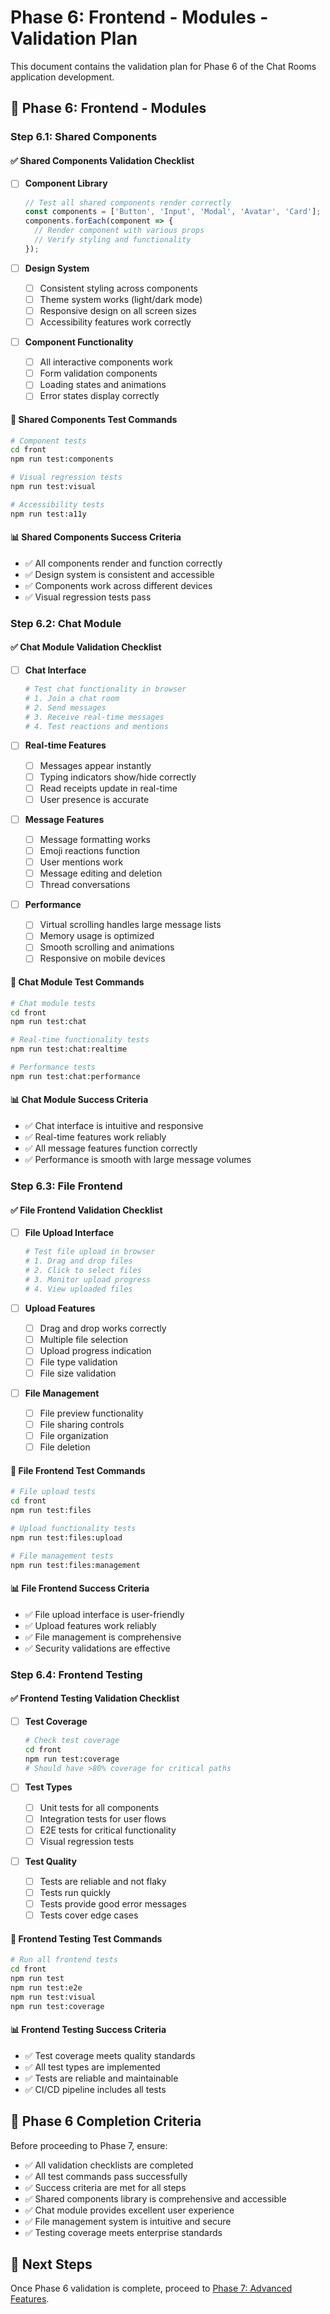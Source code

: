 # Phase 6: Frontend - Modules - Validation Plan

This document contains the validation plan for Phase 6 of the Chat Rooms application development.

## 🧩 Phase 6: Frontend - Modules

### Step 6.1: Shared Components

#### ✅ Shared Components Validation Checklist

- [ ] **Component Library**

  ```javascript
  // Test all shared components render correctly
  const components = ['Button', 'Input', 'Modal', 'Avatar', 'Card'];
  components.forEach(component => {
    // Render component with various props
    // Verify styling and functionality
  });
  ```

- [ ] **Design System**
  - [ ] Consistent styling across components
  - [ ] Theme system works (light/dark mode)
  - [ ] Responsive design on all screen sizes
  - [ ] Accessibility features work correctly

- [ ] **Component Functionality**
  - [ ] All interactive components work
  - [ ] Form validation components
  - [ ] Loading states and animations
  - [ ] Error states display correctly

#### 🧪 Shared Components Test Commands

```bash
# Component tests
cd front
npm run test:components

# Visual regression tests
npm run test:visual

# Accessibility tests
npm run test:a11y
```

#### 📊 Shared Components Success Criteria

- ✅ All components render and function correctly
- ✅ Design system is consistent and accessible
- ✅ Components work across different devices
- ✅ Visual regression tests pass

### Step 6.2: Chat Module

#### ✅ Chat Module Validation Checklist

- [ ] **Chat Interface**

  ```bash
  # Test chat functionality in browser
  # 1. Join a chat room
  # 2. Send messages
  # 3. Receive real-time messages
  # 4. Test reactions and mentions
  ```

- [ ] **Real-time Features**
  - [ ] Messages appear instantly
  - [ ] Typing indicators show/hide correctly
  - [ ] Read receipts update in real-time
  - [ ] User presence is accurate

- [ ] **Message Features**
  - [ ] Message formatting works
  - [ ] Emoji reactions function
  - [ ] User mentions work
  - [ ] Message editing and deletion
  - [ ] Thread conversations

- [ ] **Performance**
  - [ ] Virtual scrolling handles large message lists
  - [ ] Memory usage is optimized
  - [ ] Smooth scrolling and animations
  - [ ] Responsive on mobile devices

#### 🧪 Chat Module Test Commands

```bash
# Chat module tests
cd front
npm run test:chat

# Real-time functionality tests
npm run test:chat:realtime

# Performance tests
npm run test:chat:performance
```

#### 📊 Chat Module Success Criteria

- ✅ Chat interface is intuitive and responsive
- ✅ Real-time features work reliably
- ✅ All message features function correctly
- ✅ Performance is smooth with large message volumes

### Step 6.3: File Frontend

#### ✅ File Frontend Validation Checklist

- [ ] **File Upload Interface**

  ```bash
  # Test file upload in browser
  # 1. Drag and drop files
  # 2. Click to select files
  # 3. Monitor upload progress
  # 4. View uploaded files
  ```

- [ ] **Upload Features**
  - [ ] Drag and drop works correctly
  - [ ] Multiple file selection
  - [ ] Upload progress indication
  - [ ] File type validation
  - [ ] File size validation

- [ ] **File Management**
  - [ ] File preview functionality
  - [ ] File sharing controls
  - [ ] File organization
  - [ ] File deletion

#### 🧪 File Frontend Test Commands

```bash
# File upload tests
cd front
npm run test:files

# Upload functionality tests
npm run test:files:upload

# File management tests
npm run test:files:management
```

#### 📊 File Frontend Success Criteria

- ✅ File upload interface is user-friendly
- ✅ Upload features work reliably
- ✅ File management is comprehensive
- ✅ Security validations are effective

### Step 6.4: Frontend Testing

#### ✅ Frontend Testing Validation Checklist

- [ ] **Test Coverage**

  ```bash
  # Check test coverage
  cd front
  npm run test:coverage
  # Should have >80% coverage for critical paths
  ```

- [ ] **Test Types**
  - [ ] Unit tests for all components
  - [ ] Integration tests for user flows
  - [ ] E2E tests for critical functionality
  - [ ] Visual regression tests

- [ ] **Test Quality**
  - [ ] Tests are reliable and not flaky
  - [ ] Tests run quickly
  - [ ] Tests provide good error messages
  - [ ] Tests cover edge cases

#### 🧪 Frontend Testing Test Commands

```bash
# Run all frontend tests
cd front
npm run test
npm run test:e2e
npm run test:visual
npm run test:coverage
```

#### 📊 Frontend Testing Success Criteria

- ✅ Test coverage meets quality standards
- ✅ All test types are implemented
- ✅ Tests are reliable and maintainable
- ✅ CI/CD pipeline includes all tests

## 🎯 Phase 6 Completion Criteria

Before proceeding to Phase 7, ensure:

- ✅ All validation checklists are completed
- ✅ All test commands pass successfully
- ✅ Success criteria are met for all steps
- ✅ Shared components library is comprehensive and accessible
- ✅ Chat module provides excellent user experience
- ✅ File management system is intuitive and secure
- ✅ Testing coverage meets enterprise standards

## 📝 Next Steps

Once Phase 6 validation is complete, proceed to [Phase 7: Advanced Features](./phase-7-advanced.md).
